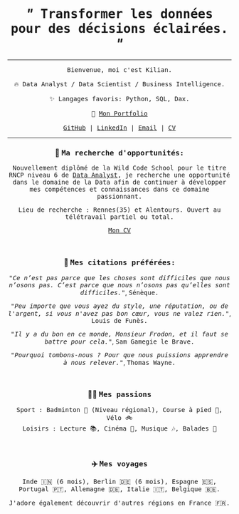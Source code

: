 <h1 align="center">
  <i>"</i><samp> Transformer les données pour des décisions éclairées. </samp><i>"</i>
</h1>



<hr>

<p align="center" dir="auto">
  <samp>Bienvenue, moi c'est Kilian.<br><br>
  🔥 Data Analyst / Data Scientist / Business Intelligence.<br><br>
  ✨ Langages favoris: Python, SQL, Dax.<br><br>
  🎨 <a href="https://kiliancadiou.github.io/" target="_blank">Mon Portfolio</a><br><br>
  <a href="https://github.com/KilianCadiou" target="_blank">GitHub</a> | 
  <a href="https://www.linkedin.com/in/kiliancadiou/" target="_blank">LinkedIn</a> | 
  <a href="mailto:kiliancadiou@gmail.com" target="_blank">Email</a> | 
  <a href="https://drive.google.com/file/d/1ir8LKCxzwaJlx5FWDULc2NMgPnwInPD7/view?usp=drive_link" target="_blank">CV</a>
</samp>

<hr>

<h3 align="center" dir="auto">🎯 <strong><samp>Ma recherche d'opportunités:</strong></h3>

<p align="center" dir="auto"><samp>Nouvellement diplômé de la Wild Code School pour le titre RNCP niveau 6 de <a href="https://www.wildcodeschool.com/fr-fr/formations-data/formation-data-analyst">Data Analyst</a>, je recherche une opportunité dans le domaine de la Data afin de continuer à développer mes compétences et connaissances dans ce domaine passionnant.</p>

<p align="center" dir="auto"><samp>Lieu de recherche : Rennes(35) et Alentours. Ouvert au télétravail partiel ou total.</p>

<p align="center" dir="auto"><samp><a href="https://drive.google.com/file/d/1SELiuFPDsDE7FNEJnj_RpgmmFSA7Spq5/view?usp=sharing" target="_blank">Mon CV</a></p>

<br>
<h3 align="center" dir="auto">💬 <strong><samp>Mes citations préférées:</strong></h3>

<p align="center" dir="auto"><em><samp>"Ce n’est pas parce que les choses sont difficiles que nous n’osons pas. C’est parce que nous n’osons pas qu’elles sont difficiles."</em>, <samp>Sénèque.</p>

<p align="center" dir="auto"><em><samp>"Peu importe que vous ayez du style, une réputation, ou de l'argent, si vous n'avez pas bon cœur, vous ne valez rien."</em>, <samp>Louis de Funès.</p>

<p align="center" dir="auto"><em><samp>"Il y a du bon en ce monde, Monsieur Frodon, et il faut se battre pour cela."</em>, <samp>Sam Gamegie le Brave.</p>

<p align="center" dir="auto"><em><samp>"Pourquoi tombons-nous ? Pour que nous puissions apprendre à nous relever."</em>, <samp>Thomas Wayne.</p>
<br>
<h3 align="center" dir="auto">💁‍♂️ <strong><samp>Mes passions</strong></h3>

<p align="center" dir="auto"><samp>Sport : Badminton 🏸 (Niveau régional), Course à pied 🏃, Vélo 🚲<br>Loisirs : Lecture 📚, Cinéma 🎥, Musique 🎶, Balades 🥾
</p>

<br>
<h3 align="center" dir="auto">✈️ <strong><samp>Mes voyages</strong></h3>

<p align="center" dir="auto"><samp>Inde 🇮🇳 (6 mois), Berlin 🇩🇪 (6 mois), Espagne 🇪🇸, Portugal 🇵🇹, Allemagne 🇩🇪, Italie 🇮🇹, Belgique 🇧🇪.</p>

<p align="center" dir="auto"><samp>J'adore également découvrir d'autres régions en France 🇫🇷.</p>

